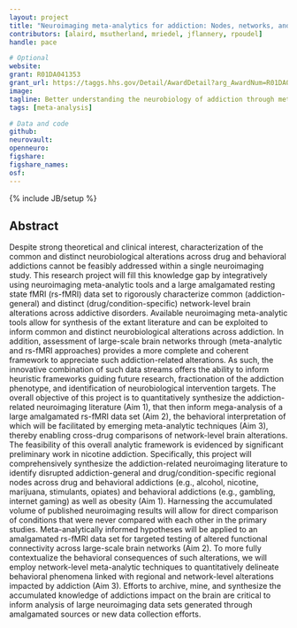 ```yaml
---
layout: project
title: "Neuroimaging meta-analytics for addiction: Nodes, networks, and new heuristics"
contributors: [alaird, msutherland, mriedel, jflannery, rpoudel]
handle: pace

# Optional
website:
grant: R01DA041353
grant_url: https://taggs.hhs.gov/Detail/AwardDetail?arg_AwardNum=R01DA041353&arg_ProgOfficeCode=114
image:
tagline: Better understanding the neurobiology of addiction through meta-analysis.
tags: [meta-analysis]

# Data and code
github:
neurovault:
openneuro:
figshare:
figshare_names:
osf:
---
```

{% include JB/setup %}

## Abstract

Despite strong theoretical and clinical interest, characterization of the common and distinct neurobiological alterations across drug and behavioral addictions cannot be feasibly addressed within a single neuroimaging study. This research project will fill this knowledge gap by integratively using neuroimaging meta-analytic tools and a large amalgamated resting state fMRI (rs-fMRI) data set to rigorously characterize common (addiction- general) and distinct (drug/condition-specific) network-level brain alterations across addictive disorders. Available neuroimaging meta-analytic tools allow for synthesis of the extant literature and can be exploited to inform common and distinct neurobiological alterations across addiction. In addition, assessment of large-scale brain networks through (meta-analytic and rs-fMRI approaches) provides a more complete and coherent framework to appreciate such addiction-related alterations. As such, the innovative combination of such data streams offers the ability to inform heuristic frameworks guiding future research, fractionation of the addiction phenotype, and identification of neurobiological intervention targets. The overall objective of this project is to quantitatively synthesize the addiction-related neuroimaging literature (Aim 1), that then inform mega-analysis of a large amalgamated rs-fMRI data set (Aim 2), the behavioral interpretation of which will be facilitated by emerging meta-analytic techniques (Aim 3), thereby enabling cross-drug comparisons of network-level brain alterations. The feasibility of this overall analytic framework is evidenced by significant preliminary work in nicotine addiction. Specifically, this project will comprehensively synthesize the addiction-related neuroimaging literature to identify disrupted addiction-general and drug/condition-specific regional nodes across drug and behavioral addictions (e.g., alcohol, nicotine, marijuana, stimulants, opiates) and behavioral addictions (e.g., gambling, internet gaming) as well as obesity (Aim 1). Harnessing the accumulated volume of published neuroimaging results will allow for direct comparison of conditions that were never compared with each other in the primary studies. Meta-analytically informed hypotheses will be applied to an amalgamated rs-fMRI data set for targeted testing of altered functional connectivity across large-scale brain networks (Aim 2). To more fully contextualize the behavioral consequences of such alterations, we will employ network-level meta-analytic techniques to quantitatively delineate behavioral phenomena linked with regional and network-level alterations impacted by addiction (Aim 3). Efforts to archive, mine, and synthesize the accumulated knowledge of addictions impact on the brain are critical to inform analysis of large neuroimaging data sets generated through amalgamated sources or new data collection efforts.
